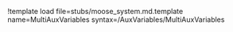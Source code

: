 !template load file=stubs/moose_system.md.template name=MultiAuxVariables syntax=/AuxVariables/MultiAuxVariables